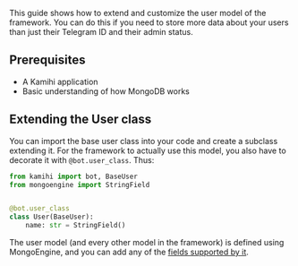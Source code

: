 This guide shows how to extend and customize the user model of the framework. You can do this if you need to store more data about your users than just their Telegram ID and their admin status.

## Prerequisites

- A Kamihi application
- Basic understanding of how MongoDB works

## Extending the User class

You can import the base user class into your code and create a subclass extending it. For the framework to actually use this model, you also have to decorate it with `@bot.user_class`. Thus:

```python
from kamihi import bot, BaseUser
from mongoengine import StringField


@bot.user_class
class User(BaseUser):
    name: str = StringField()
```

The user model (and every other model in the framework) is defined using MongoEngine, and you can add any of the [fields supported by it](https://docs.mongoengine.org/guide/defining-documents.html#fields).

